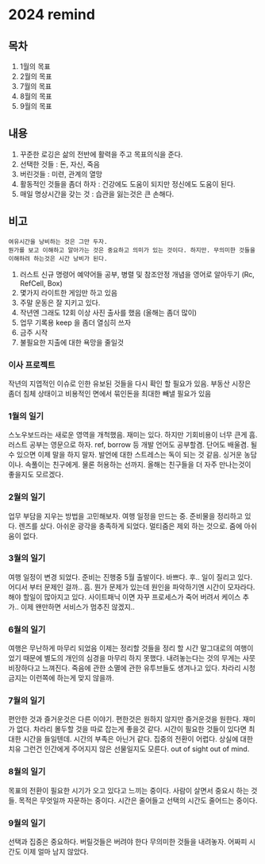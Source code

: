 # 2024 remind

## 목차

1. 1월의 목표
2. 2월의 목표
3. 7월의 목표
4. 8월의 목표
5. 9월의 목표

## 내용

1. 꾸준한 로깅은 삶의 전반에 활력을 주고 목표의식을 준다.
2. 선택한 것들 : 돈, 자신, 죽음
3. 버린것들 : 미련, 관계의 열망
4. 활동적인 것들을 좀더 하자 : 건강에도 도움이 되지만 정신에도 도움이 된다.
5. 매일 명상시간을 갖는 것 : 습관을 잃는것은 큰 손해다.


## 비고

```text
여유시간을 낭비하는 것은 그만 두자. 
뭔가를 보고 이해하고 알아가는 것은 중요하고 의미가 있는 것이다. 하지만. 무의미한 것들을 이해하려 하는것은 시간 낭비가 된다.
```

1. 러스트 신규 명령어 예약어들 공부, 병렬 및 참조안정 개념을 영어로 알아두기 (Rc, RefCell, Box)
2. 몇가지 라이트한 게임만 하고 있음
4. 주말 운동은 잘 지키고 있다.
5. 작년엔 그래도 12회 이상 사진 출사를 했음 (올해는 좀더 많이)
6. 업무 기록용 keep 을 좀더 열심히 쓰자
7. 금주 시작
8. 불필요한 지출에 대한 욕망을 줄일것

### 이사 프로젝트

작년의 지엽적인 이슈로 인한 유보된 것들을 다시 확인 할 필요가 있음.
부동산 시장은 좀더 침체 상태이고 비용적인 면에서 묶인돈을 최대한 빼낼 필요가 있음


### 1월의 일기

스노우보드라는 새로운 영역을 개척했음. 재미는 있다. 하지만 기회비용이 너무 큰게 흠. 
러스트 공부는 영문으로 하자. ref, borrow 등 개발 언어도 공부할겸. 단어도 배울겸. 
될수 있으면 이제 말을 하지 말자. 발언에 대한 스트레스는 독이 되는 것 같음.
싱거운 농담이나. 속풀이는 친구에게. 물론 허용하는 선까지. 
올해는 친구들을 더 자주 만나는것이 좋을지도 모르겠다. 

### 2월의 일기

업무 부담을 지우는 방법을 고민해보자.
여행 일정을 만드는 중. 준비물을 정리하고 있다.
렌즈를 샀다. 아쉬운 광각을 충족하게 되었다.  멀티줌은 제외 하는 것으로.  줌에 아쉬움이 없다.


### 3월의 일기

여행 일정이 변경 되었다.  준비는 진행중 5월 출발이다. 
바쁘다. 후..
일이 질리고 있다. 어디서 부터 문제인 걸까.. 흠. 뭔가 문제가 있는데 원인을 파악하기엔 시간이 모자라다. 해야 할일이 많아지고 있다.
사이트패닉 이면 자꾸 프로세스가 죽어 버려서 케이스 추가.. 이제 왠만하면 서비스가 멈추진 않겠지..

### 6월의 일기

여행은 무난하게 마무리 되었음 이제는 정리할 것들을 정리 할 시간
말그대로의 여행이었기 때문에 별도의 개인의 심경을 마무리 하지 못했다.
내려놓는다는 것의 무게는 사뭇 비장하다고 느껴진다.
죽음에 관한  소멸에 관한 유투브들도 생겨나고 있다. 차라리 시청금지는 이런쪽에 하는게 맞지 않을까.


### 7월의 일기

편안한 것과 즐거운것은 다른 이야기. 편한것은 원하지 않지만 즐거운것을 원한다. 재미가 없다. 차라리 몰두할 것을 따로 잡는게 좋을것 같다. 
시간이 필요한 것들이 있다면 최대한 시간을 들일텐데. 시간의 부족은 아닌거 같다. 집중의 전환이 어렵다. 상실에 대한 치유 그런건 인간에게 주어지지 않은 선물일지도 모른다. 
out of sight out of mind.

### 8월의 일기

목표의 전환이 필요한 시기가 오고 있다고 느끼는 중이다. 사람이 살면서 중요시 하는 것들. 목적은 무엇일까 자문하는 중이다. 시간은 줄어들고 선택의 시간도 줄어드는 중이다. 

### 9월의 일기

선택과 집중은 중요하다. 버릴것들은 버려야 한다 무의미한 것들을 내려놓자. 어짜피 시간도 이제 얼마 남지 않았다. 